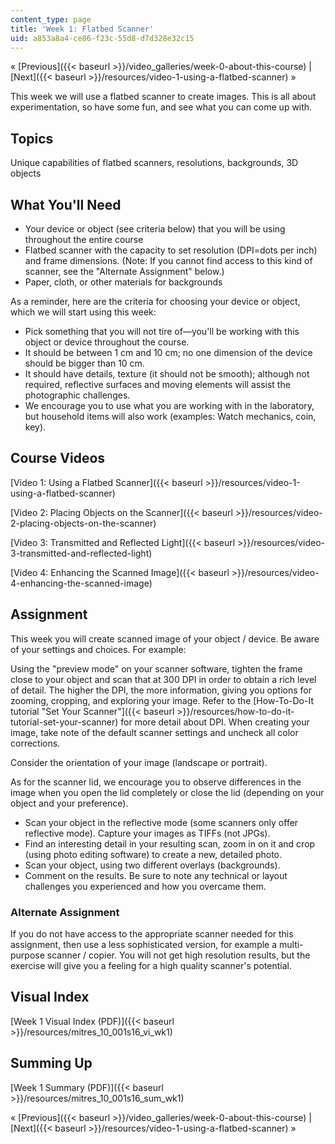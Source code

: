 ```yaml
---
content_type: page
title: 'Week 1: Flatbed Scanner'
uid: a853a8a4-ce86-f23c-55d8-d7d328e32c15
---
```


« [Previous]({{< baseurl >}}/video_galleries/week-0-about-this-course) | [Next]({{< baseurl >}}/resources/video-1-using-a-flatbed-scanner) »

This week we will use a flatbed scanner to create images. This is all about experimentation, so have some fun, and see what you can come up with.

Topics
------

Unique capabilities of flatbed scanners, resolutions, backgrounds, 3D objects

What You'll Need
----------------

*   Your device or object (see criteria below) that you will be using throughout the entire course
*   Flatbed scanner with the capacity to set resolution (DPI=dots per inch) and frame dimensions. (Note: If you cannot find access to this kind of scanner, see the "Alternate Assignment" below.)
*   Paper, cloth, or other materials for backgrounds

As a reminder, here are the criteria for choosing your device or object, which we will start using this week:

*   Pick something that you will not tire of—you'll be working with this object or device throughout the course.
*   It should be between 1 cm and 10 cm; no one dimension of the device should be bigger than 10 cm.
*   It should have details, texture (it should not be smooth); although not required, reflective surfaces and moving elements will assist the photographic challenges.
*   We encourage you to use what you are working with in the laboratory, but household items will also work (examples: Watch mechanics, coin, key).

Course Videos
-------------

[Video 1: Using a Flatbed Scanner]({{< baseurl >}}/resources/video-1-using-a-flatbed-scanner)

[Video 2: Placing Objects on the Scanner]({{< baseurl >}}/resources/video-2-placing-objects-on-the-scanner)

[Video 3: Transmitted and Reflected Light]({{< baseurl >}}/resources/video-3-transmitted-and-reflected-light)

[Video 4: Enhancing the Scanned Image]({{< baseurl >}}/resources/video-4-enhancing-the-scanned-image)

Assignment
----------

This week you will create scanned image of your object / device. Be aware of your settings and choices. For example:

Using the "preview mode" on your scanner software, tighten the frame close to your object and scan that at 300 DPI in order to obtain a rich level of detail. The higher the DPI, the more information, giving you options for zooming, cropping, and exploring your image. Refer to the [How-To-Do-It tutorial "Set Your Scanner"]({{< baseurl >}}/resources/how-to-do-it-tutorial-set-your-scanner) for more detail about DPI. When creating your image, take note of the default scanner settings and uncheck all color corrections.

Consider the orientation of your image (landscape or portrait).

As for the scanner lid, we encourage you to observe differences in the image when you open the lid completely or close the lid (depending on your object and your preference).

*   Scan your object in the reflective mode (some scanners only offer reflective mode). Capture your images as TIFFs (not JPGs).
*   Find an interesting detail in your resulting scan, zoom in on it and crop (using photo editing software) to create a new, detailed photo.
*   Scan your object, using two different overlays (backgrounds).
*   Comment on the results. Be sure to note any technical or layout challenges you experienced and how you overcame them.

### Alternate Assignment

If you do not have access to the appropriate scanner needed for this assignment, then use a less sophisticated version, for example a multi-purpose scanner / copier. You will not get high resolution results, but the exercise will give you a feeling for a high quality scanner's potential.

Visual Index
------------

[Week 1 Visual Index (PDF)]({{< baseurl >}}/resources/mitres_10_001s16_vi_wk1)

Summing Up
----------

[Week 1 Summary (PDF)]({{< baseurl >}}/resources/mitres_10_001s16_sum_wk1)

« [Previous]({{< baseurl >}}/video_galleries/week-0-about-this-course) | [Next]({{< baseurl >}}/resources/video-1-using-a-flatbed-scanner) »